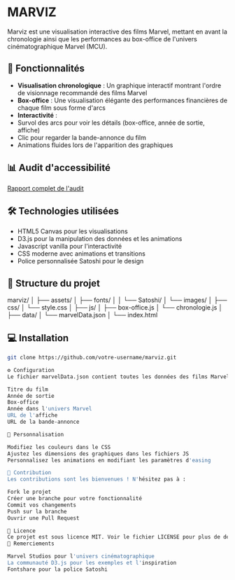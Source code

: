 # MARVIZ

Marviz est une visualisation interactive des films Marvel, mettant en avant la chronologie ainsi que les performances au box-office de l'univers cinématographique Marvel (MCU).

## 🎯 Fonctionnalités

- **Visualisation chronologique** : Un graphique interactif montrant l'ordre de visionnage recommandé des films Marvel
- **Box-office** : Une visualisation élégante des performances financières de chaque film sous forme d'arcs
- **Interactivité** :
 - Survol des arcs pour voir les détails (box-office, année de sortie, affiche)
 - Clic pour regarder la bande-annonce du film
 - Animations fluides lors de l'apparition des graphiques

## 📊 Audit d'accessibilité
[Rapport complet de l'audit](https://ara.numerique.gouv.fr/rapports/bk39LYgQKAM_a83ilon9e)

## 🛠 Technologies utilisées

- HTML5 Canvas pour les visualisations
- D3.js pour la manipulation des données et les animations
- Javascript vanilla pour l'interactivité
- CSS moderne avec animations et transitions
- Police personnalisée Satoshi pour le design

## 📁 Structure du projet
marviz/
│
├── assets/
│   ├── fonts/
│   │   └── Satoshi/
│   └── images/
│
├── css/
│   └── style.css
│
├── js/
│   ├── box-office.js
│   └── chronologie.js
│
├── data/
│   └── marvelData.json
│
└── index.html

## 💻 Installation

```bash
git clone https://github.com/votre-username/marviz.git

⚙️ Configuration
Le fichier marvelData.json contient toutes les données des films Marvel avec :

Titre du film
Année de sortie
Box-office
Année dans l'univers Marvel
URL de l'affiche
URL de la bande-annonce

🎨 Personnalisation

Modifiez les couleurs dans le CSS
Ajustez les dimensions des graphiques dans les fichiers JS
Personnalisez les animations en modifiant les paramètres d'easing

👥 Contribution
Les contributions sont les bienvenues ! N'hésitez pas à :

Fork le projet
Créer une branche pour votre fonctionnalité
Commit vos changements
Push sur la branche
Ouvrir une Pull Request

📝 Licence
Ce projet est sous licence MIT. Voir le fichier LICENSE pour plus de détails.
🙏 Remerciements

Marvel Studios pour l'univers cinématographique
La communauté D3.js pour les exemples et l'inspiration
Fontshare pour la police Satoshi
